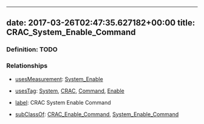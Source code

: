 
---
date: 2017-03-26T02:47:35.627182+00:00
title: CRAC_System_Enable_Command
---
### Definition: TODO

### Relationships

* [usesMeasurement](https://brickschema.org/schema/1.0/BrickFrame#usesMeasurement): [System_Enable](https://brickschema.org/schema/1.0/Brick#System_Enable)

* [usesTag](https://brickschema.org/schema/1.0/BrickFrame#usesTag): [System](https://brickschema.org/schema/1.0/BrickTag#System), [CRAC](https://brickschema.org/schema/1.0/BrickTag#CRAC), [Command](https://brickschema.org/schema/1.0/BrickTag#Command), [Enable](https://brickschema.org/schema/1.0/BrickTag#Enable)

* [label](http://www.w3.org/2000/01/rdf-schema#label): CRAC System Enable Command

* [subClassOf](http://www.w3.org/2000/01/rdf-schema#subClassOf): [CRAC_Enable_Command](https://brickschema.org/schema/1.0/Brick#CRAC_Enable_Command), [System_Enable_Command](https://brickschema.org/schema/1.0/Brick#System_Enable_Command)
